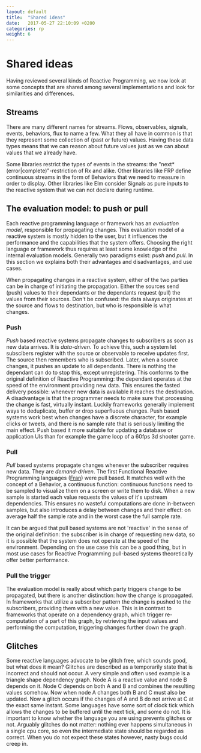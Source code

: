 ```yaml
---
layout: default
title:  "Shared ideas"
date:   2017-05-27 22:10:09 +0200
categories: rp
weight: 6
---
```


# Shared ideas
Having reviewed several kinds of Reactive Programming, we now look at some concepts that are shared among several implementations and look for similarities and differences.

## Streams
There are many different names for streams. Flows, observables, signals, events, behaviors, flux to name a few. What they all have in common is that they represent some collection of (past or future) values. Having these data types means that we can reason about future values just as we can about values that we already have.

Some libraries restrict the types of events in the streams: the "next*(error&#124;complete)"-restriction of Rx and alike. Other libraries like FRP define continuous streams in the form of Behaviors that we need to measure in order to display. Other libraries like Elm consider Signals as pure inputs to the reactive system that we can not declare during runtime.

## The evaluation model: to push or pull
Each reactive programming language or framework has an _evaluation model_, responsible for propagating changes. This evaluation model of a reactive system is mostly hidden to the user, but it influences the performance and the capabilities that the system offers.
Choosing the right language or framework thus requires at least some knowledge of the internal evaluation models. Generally two paradigms exist: _push_ and _pull_. In this section we explains both their advantages and disadvantages, and use cases.

When propagating changes in a reactive system, either of the two parties can be in charge of initiating the propagation. Either the sources send (push) values to their dependants or the dependants request (pull) the values from their sources. Don't be confused: the data always originates at the source and flows to destination, but who is responsible is what changes.

### Push
_Push_ based reactive systems propagate changes to subscribers as soon as new data arrives. It is _data-driven_. To achieve this, such a system let subscibers register with the source or observable to receive updates first. The source then remembers who is subscribed. Later, when a source changes, it pushes an update to all dependants. There is nothing the dependant can do to stop this, except unregistering. This conforms to the original definition of Reactive Programming: the dependant operates at the speed of the environment providing new data. This ensures the fasted delivery possible: whenever new data is available it reaches the destination. A disadvantage is that the programmer needs to make sure that processing the change is fast, virtually instant. Luckily frameworks generally implement ways to deduplicate, buffer or drop superfluous changes. Push based systems work best when changes have a discrete character, for example clicks or tweets, and there is no sample rate that is seriously limiting the main effect. Push based it more suitable for updating a database or application UIs than for example the game loop of a 60fps 3d shooter game.

### Pull
_Pull_ based systems propagate changes whenever the subscriber requires new data. They are <em>demand-driven</em>. The first Functional Reactive Programming languages (<a href="http://conal.net/fran/">Fran</a>) were pull based. It matches well with the concept of a Behavior, a continuous function: continuous functions need to be sampled to visualize them on a screen or write them to disk. When a new sample is started each value requests the values of it's upstream dependencies. This ensures no wasteful computations are done in-between samples, but also introduces a delay between changes and their effect: on average half the sample rate and in the worst case the full sample rate.

It can be argued that pull based systems are not 'reactive' in the sense of the original definition: the subscriber is in charge of requesting new data, so it is possible that the system does not operate at the speed of the environment. Depending on the use case this can be a good thing, but in most use cases for Reactive Programming pull-based systems theoretically offer better performance.

### Pull the trigger
The evaluation model is really about which party triggers change to be propagated, but there is another distinction: how the change is propagated. In frameworks that utilize a subscriber pattern the change is pushed to the subscribers, providing them with a new value. This is in contrast to frameworks that operate on a dependency graph, which trigger re-computation of a part of this graph, by retrieving the input values and performing the computation, triggering changes further down the graph.

## Glitches
Some reactive languages advocate to be glitch free, which sounds good, but what does it mean?
Glitches are described as a temporarily state that is incorrect and should not occur.
A very simple and often used example is a triangle shape dependency graph.
Node A is a reactive value and node B depends on it.
Node C depends on both A and B and combines the resulting values somehow.
Now when node A changes both B and C must also be updated. Now a glitch occurs if the changes of A and B do not arrive at C at the exact same instant.
Some languages have some sort of clock tick which allows the changes to be buffered until the next tick, and some do not.
It is important to know whether the language you are using prevents glitches or not.
Arguably glitches do not matter: nothing ever happens simultaneous in a single cpu core,
so even the intermediate state should be regarded as correct.
When you do not expect these states however, nasty bugs could creep in.
